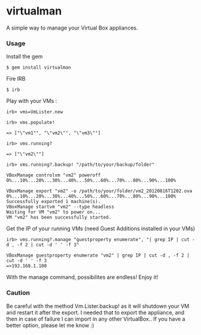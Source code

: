 virtualman
==========

A simple way to manage your Virtual Box appliances.

### Usage

Install the gem

	$ gem install virtualman

Fire IRB

	$ irb

Play with your VMs :

	irb> vms=VmLister.new

	irb> vms.populate!

	=> ["\"vm1"", "\"vm2\"", "\"vm3\""]

	irb> vms.running?

	=> ["\"vm2\""]

	irb> vms.running?.backup! "/path/to/your/backup/folder"

	VBoxManage controlvm "vm2" poweroff
	0%...10%...20%...30%...40%...50%...60%...70%...80%...90%...100%

	VBoxManage export "vm2" -o /path/to/your/folder/vm2_20120816T1202.ova
	0%...10%...20%...30%...40%...50%...60%...70%...80%...90%...100%
	Successfully exported 1 machine(s).
	VBoxManage startvm "vm2" --type headless
	Waiting for VM "vm2" to power on...
	VM "vm2" has been successfully started.

Get the IP of your running VMs (need Guest Additions installed in your VMs)

	irb> vms.running?.manage "guestproperty enumerate", "| grep IP | cut -d , -f 2 | cut -d ' ' -f 3"

	VBoxManage guestproperty enumerate "vm2" | grep IP | cut -d , -f 2 | cut -d ' ' -f 3
	=>192.168.1.100

With the manage command, possibilites are endless! Enjoy it!

### Caution

Be careful with the method Vm.Lister.backup! as it will shutdown your VM and restart it after the export. I needed that to export the appliance, and then in case of failure I can import in any other VirtualBox.. If you have a better option, please let me know :)